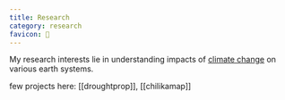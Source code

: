 ```yaml
---
title: Research
category: research
favicon: 🧐
---
```


My research interests lie in understanding impacts of [climate change](https://www.un.org/en/climatechange/what-is-climate-change) on various earth systems.

few projects here: [[droughtprop]], [[chilikamap]]
